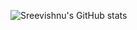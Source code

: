 ![Sreevishnu's GitHub stats](https://github-readme-stats.vercel.app/api?username=sreevishnu-ux&show_icons=true&theme=gruvbox)

